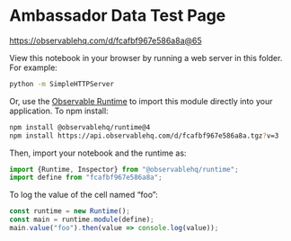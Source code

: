 # Ambassador Data Test Page

https://observablehq.com/d/fcafbf967e586a8a@65

View this notebook in your browser by running a web server in this folder. For
example:

~~~sh
python -m SimpleHTTPServer
~~~

Or, use the [Observable Runtime](https://github.com/observablehq/runtime) to
import this module directly into your application. To npm install:

~~~sh
npm install @observablehq/runtime@4
npm install https://api.observablehq.com/d/fcafbf967e586a8a.tgz?v=3
~~~

Then, import your notebook and the runtime as:

~~~js
import {Runtime, Inspector} from "@observablehq/runtime";
import define from "fcafbf967e586a8a";
~~~

To log the value of the cell named “foo”:

~~~js
const runtime = new Runtime();
const main = runtime.module(define);
main.value("foo").then(value => console.log(value));
~~~

